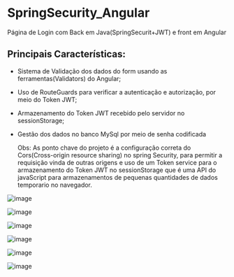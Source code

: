 # SpringSecurity_Angular
Página de Login com Back em Java(SpringSecurit+JWT) e front em Angular

## Principais Características:
- Sistema de Validação dos dados do form usando as ferramentas(Validators) do Angular;
- Uso de RouteGuards para verificar a autenticação e autorização, por meio do Token JWT;
- Armazenamento do Token JWT recebido pelo servidor no sessionStorage;
- Gestão dos dados no banco MySql por meio de senha codificada

  Obs: As ponto chave do projeto é a configuração correta do Cors(Cross-origin resource sharing) no spring Security, para permitir a requisição vinda de outras origens e uso de um Token service para o armazenamento do Token JWT no sessionStorage que é uma API do javaScript para armazenamentos de pequenas quantidades de dados temporario no navegador.


![image](https://github.com/And3rsoon/SpringSecurity_Angular/assets/114175542/b24c69f3-fc1b-4113-bc26-92a83088e55a)

![image](https://github.com/And3rsoon/SpringSecurity_Angular/assets/114175542/9b9e6b66-ae13-4a48-8cae-94800dab0505)

![image](https://github.com/And3rsoon/SpringSecurity_Angular/assets/114175542/7cd13287-9f86-4d6a-917b-de1477246f92)

![image](https://github.com/And3rsoon/SpringSecurity_Angular/assets/114175542/799f0dbc-3062-4db9-900c-37946b54b6b2)

![image](https://github.com/And3rsoon/SpringSecurity_Angular/assets/114175542/39111d77-c7c7-4808-8413-57690013c481)

![image](https://github.com/And3rsoon/SpringSecurity_Angular/assets/114175542/9d441ca3-fbe9-42ba-87a7-5bff95009e5a)
